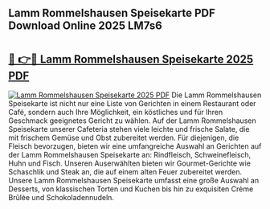 ## Lamm Rommelshausen Speisekarte PDF Download Online 2025 LM7s6

# <h2><a href="http://gccw6x.nevu.top/?p=Lamm+Rommelshausen+Speisekarte">🔗 👉🔴 Lamm Rommelshausen Speisekarte 2025 PDF</a></h2>

[![Lamm Rommelshausen Speisekarte 2025 PDF](https://i.imgur.com/dBaPXMq.png)](http://gccw6x.nevu.top/?p=Lamm+Rommelshausen+Speisekarte)
Die Lamm Rommelshausen Speisekarte ist nicht nur eine Liste von Gerichten in einem Restaurant oder Café, sondern auch Ihre Möglichkeit, ein köstliches und für Ihren Geschmack geeignetes Gericht zu wählen. Auf der Lamm Rommelshausen Speisekarte unserer Cafeteria stehen viele leichte und frische Salate, die mit frischem Gemüse und Obst zubereitet werden. Für diejenigen, die Fleisch bevorzugen, bieten wir eine umfangreiche Auswahl an Gerichten auf der Lamm Rommelshausen Speisekarte an: Rindfleisch, Schweinefleisch, Huhn und Fisch. Unseren Auserwählten bieten wir Gourmet-Gerichte wie Schaschlik und Steak an, die auf einem alten Feuer zubereitet werden. Unsere Lamm Rommelshausen Speisekarte umfasst eine große Auswahl an Desserts, von klassischen Torten und Kuchen bis hin zu exquisiten Crème Brûlée und Schokoladennudeln.
